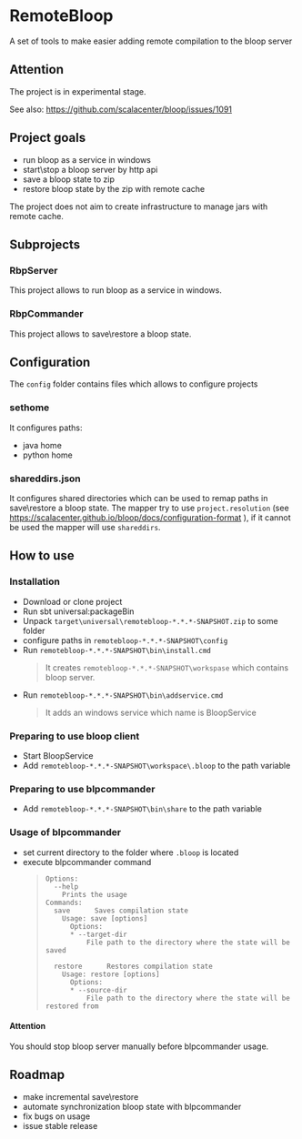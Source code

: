 # RemoteBloop
A set of tools to make easier adding remote compilation to the bloop server
## Attention 
The project is in experimental stage. 

See also: https://github.com/scalacenter/bloop/issues/1091
## Project goals
- run bloop as a service in windows 
- start\stop a bloop server by http api
- save a bloop state to zip
- restore bloop state by the zip with remote cache

The project does not aim to create infrastructure to manage jars with remote cache.

## Subprojects

### RbpServer
This project allows to run bloop as a service in windows.
### RbpCommander 
This project allows to save\restore a bloop state.

## Configuration
The `config` folder contains files which allows to configure projects
### sethome 
It configures paths: 
 - java home 
 - python home
### shareddirs.json
It configures shared directories which can be used to remap paths in save\restore a bloop state. 
The mapper try to use `project.resolution` (see https://scalacenter.github.io/bloop/docs/configuration-format ),
if it cannot be used the mapper will use `shareddirs`.

## How to use 
### Installation
- Download or clone project 
- Run sbt universal:packageBin 
- Unpack `target\universal\remotebloop-*.*.*-SNAPSHOT.zip` to some folder
- configure paths in `remotebloop-*.*.*-SNAPSHOT\config`
- Run `remotebloop-*.*.*-SNAPSHOT\bin\install.cmd`
  >It creates `remotebloop-*.*.*-SNAPSHOT\workspase` which contains bloop server. 
- Run `remotebloop-*.*.*-SNAPSHOT\bin\addservice.cmd`
  >It adds an windows service which name is BloopService
  
### Preparing to use bloop client 
- Start BloopService
- Add `remotebloop-*.*.*-SNAPSHOT\workspace\.bloop` to the path variable

### Preparing to use blpcommander 
- Add `remotebloop-*.*.*-SNAPSHOT\bin\share` to the path variable

### Usage of blpcommander
 - set current directory to the folder where `.bloop` is located
 - execute blpcommander command 
   > ```
   > Options:
   >   --help
   >     Prints the usage
   > Commands:
   >   save      Saves compilation state
   >     Usage: save [options]
   >       Options:
   >       * --target-dir
   >           File path to the directory where the state will be saved
   >  
   >   restore      Restores compilation state
   >     Usage: restore [options]
   >       Options:
   >       * --source-dir
   >           File path to the directory where the state will be restored from
   > ```
#### Attention 
You should stop bloop server manually before blpcommander usage.

## Roadmap
 - make incremental save\restore
 - automate synchronization bloop state with blpcommander
 - fix bugs on usage 
 - issue stable release